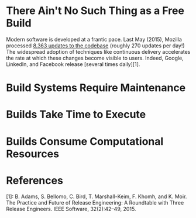 # There Ain't No Such Thing as a Free Build

Modern software is developed at a frantic pace. Last May (2015), Mozilla processed [8,363 updates to the codebase](http://relengofthenerds.blogspot.ca/2015/06/mozilla-pushes-may-2015.html) (roughly 270 updates per day!) The widespread adoption of techniques like continuous delivery accelerates the rate at which these changes become visible to users. Indeed, Google, LinkedIn, and Facebook release [several times daily][1].

# Build Systems Require Maintenance

# Builds Take Time to Execute

# Builds Consume Computational Resources

# References

[1]: B. Adams, S. Bellomo, C. Bird, T. Marshall-Keim, F. Khomh, and K. Moir. The Practice and Future of Release Engineering: A Roundtable with Three Release Engineers. IEEE Software, 32(2):42–49, 2015.
